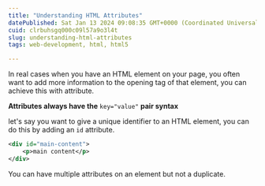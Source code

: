 ```yaml
---
title: "Understanding HTML Attributes"
datePublished: Sat Jan 13 2024 09:08:35 GMT+0000 (Coordinated Universal Time)
cuid: clrbuhsgq000c09l57a9o3l4t
slug: understanding-html-attributes
tags: web-development, html, html5

---
```


In real cases when you have an HTML element on your page, you often want to add more information to the opening tag of that element, you can achieve this with attribute.

**Attributes always have the** `key="value"` **pair syntax**

let's say you want to give a unique identifier to an HTML element, you can do this by adding an `id` attribute.

```xml
<div id="main-content">
    <p>main content</p>
</div>
```

You can have multiple attributes on an element but not a duplicate.